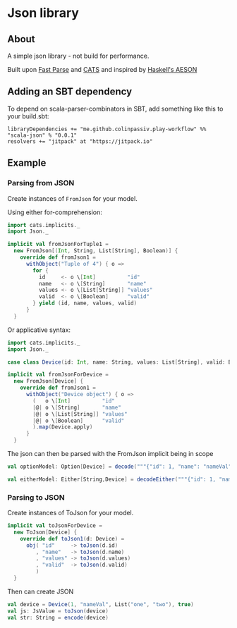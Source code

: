 # Json library

## About

A simple json library - not build for performance.

Built upon [Fast Parse](http://www.lihaoyi.com/fastparse/)
and [CATS](https://github.com/typelevel/cats)
and inspired by [Haskell's AESON](https://hackage.haskell.org/package/aeson)

## Adding an SBT dependency

To depend on scala-parser-combinators in SBT, add something like this to your build.sbt:

```
libraryDependencies += "me.github.colinpassiv.play-workflow" %% "scala-json" % "0.0.1"
resolvers += "jitpack" at "https://jitpack.io"
```
## Example

### Parsing from JSON

Create instances of `FromJson` for your model.

Using either for-comprehension:

```scala
import cats.implicits._
import Json._

implicit val fromJsonForTuple1 =
  new FromJson[(Int, String, List[String], Boolean)] {
    override def fromJson1 =
      withObject("Tuple of 4") { o =>
        for {
          id     <- o \[Int]          "id"
          name   <- o \[String]       "name"
          values <- o \[List[String]] "values"
          valid  <- o \[Boolean]      "valid"
        } yield (id, name, values, valid)
      }
  }
```

Or applicative syntax:

```scala
import cats.implicits._
import Json._

case class Device(id: Int, name: String, values: List[String], valid: Boolean)

implicit val fromJsonForDevice =
  new FromJson[Device] {
    override def fromJson1 =
      withObject("Device object") { o =>
        (   o \[Int]          "id"
        |@| o \[String]       "name"
        |@| o \[List[String]] "values"
        |@| o \[Boolean]      "valid"
        ).map(Device.apply)
      }
  }
```

The json can then be parsed with the FromJson implicit being in scope

```scala
val optionModel: Option[Device] = decode("""{"id": 1, "name": "nameVal", "values": ["one", "two"], "valid": true}""")

val eitherModel: Either[String,Device] = decodeEither("""{"id": 1, "name": "nameVal", "values": ["one", "two"], "valid": true}""")
```

### Parsing to JSON

Create instances of ToJson for your model.

```scala
implicit val toJsonForDevice =
  new ToJson[Device] {
    override def toJson1(d: Device) =
      obj( "id"     -> toJson(d.id)
         , "name"   -> toJson(d.name)
         , "values" -> toJson(d.values)
         , "valid"  -> toJson(d.valid)
         )
  }
```

Then can create JSON

```scala
val device = Device(1, "nameVal", List("one", "two"), true)
val js: JsValue = toJson(device)
val str: String = encode(device)
```
